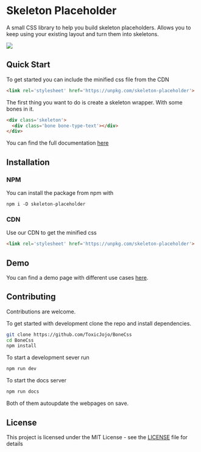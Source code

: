 # Skeleton Placeholder

A small CSS library to help you build skeleton placeholders. Allows you to keep using your existing layout and turn them into skeletons.



![](https://i.imgur.com/TMStB8X.png)

## Quick Start

To get started you can include the minified css file from the CDN

```html
<link rel='stylesheet' href='https://unpkg.com/skeleton-placeholder'>
```

The first thing you want to do is create a skeleton wrapper. With some bones in it.

```html
<div class='skeleton'>
  <div class='bone bone-type-text'></div>
</div>
```

You can find the full documentation [here](https://toxicjojo.github.io/SkeletonPlaceholder/#/)

## Installation

### NPM

You can install the package from npm with

```
npm i -D skeleton-placeholder
```

### CDN

Use our CDN to get the minified css

```html
<link rel='stylesheet' href='https://unpkg.com/skeleton-placeholder'>
```

## Demo

You can find a demo page with different use cases [here](https://toxicjojo.github.io/SkeletonPlaceholder/#/examples).


## Contributing

Contributions are welcome.

To get started with development clone the repo and install dependencies.


```bash
git clone https://github.com/ToxicJojo/BoneCss
cd BoneCss
npm install
```

To start a development sever run 

```bash
npm run dev
```

To start the docs server

```bash
npm run docs
```

Both of them autoupdate the webpages on save.

## License

This project is licensed under the MIT License - see the [LICENSE](LICENSE) file for details
